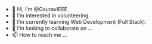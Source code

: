 - 👋 Hi, I’m @GauravIEEE
- 👀 I’m interested in volunteering.
- 🌱 I’m currently learning Web Development (Full Stack).
- 💞️ I’m looking to collaborate on ...
- 📫 How to reach me ...

<!---
GauravIEEE/GauravIEEE is a ✨ special ✨ repository because its `README.md` (this file) appears on your GitHub profile.
You can click the Preview link to take a look at your changes.
--->
